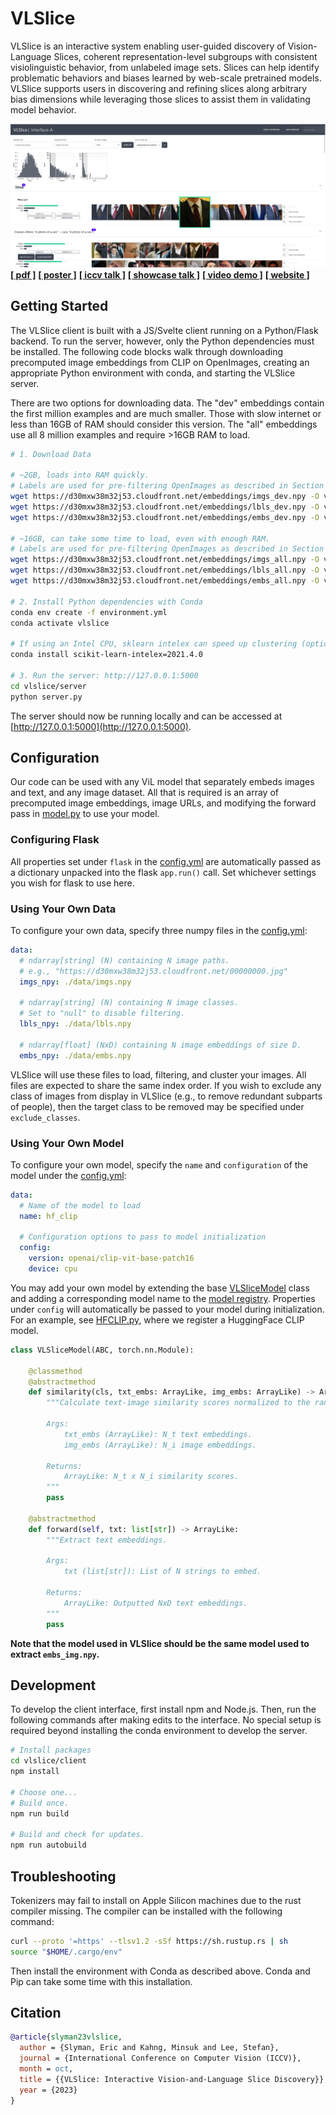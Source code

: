 # VLSlice



VLSlice is an interactive system enabling user-guided discovery of Vision-Language Slices, coherent representation-level subgroups with consistent visiolinguistic behavior, from unlabeled image sets. Slices can help identify problematic behaviors and biases learned by web-scale pretrained models. VLSlice supports users in discovering and refining slices along arbitrary bias dimensions while leveraging those slices to assist them in validating model behavior.

![Interface Screenshot](./media/vlslice.png)
[**[ pdf ]**](https://arxiv.org/abs/2309.06703)
[**[ poster ]**](https://ericslyman.com/assets/pdf/vlslice_poster.pdf)
[**[ iccv talk ]**](https://drive.google.com/file/d/1mOuvjphNb2xNDC7shoGbPwyjbfArwud4/view?usp=drive_link)
[**[ showcase talk ]**](https://www.youtube.com/watch?v=2CMDcGGsMjo&list=PLUxOP3kBxs2JYA5KT0YEmNJEyjqAqLOf3&index=1)
[**[ video demo ]**](https://drive.google.com/file/d/1JkbVXnCds6rOErUx-YWZmp3mQ3IDJuhi/view?usp=drive_link)
[**[ website ]**](https://ericslyman.com/vlslice/)

## Getting Started

The VLSlice client is built with a JS/Svelte client running on a Python/Flask backend. To run the server, however, only the Python dependencies must be installed. The following code blocks walk through downloading precomputed image embeddings from CLIP on OpenImages, creating an appropriate Python environment with conda, and starting the VLSlice server.

There are two options for downloading data. The "dev" embeddings contain the first million examples and are much smaller. Those with slow internet or less than 16GB of RAM should consider this version. The "all" embeddings use all 8 million examples and require >16GB RAM to load.

```bash
# 1. Download Data

# ~2GB, loads into RAM quickly.
# Labels are used for pre-filtering OpenImages as described in Section 4.1.
wget https://d30mxw38m32j53.cloudfront.net/embeddings/imgs_dev.npy -O vlslice/server/data/imgs.npy
wget https://d30mxw38m32j53.cloudfront.net/embeddings/lbls_dev.npy -O vlslice/server/data/lbls.npy
wget https://d30mxw38m32j53.cloudfront.net/embeddings/embs_dev.npy -O vlslice/server/data/embs.npy

# ~16GB, can take some time to load, even with enough RAM.
# Labels are used for pre-filtering OpenImages as described in Section 4.1.
wget https://d30mxw38m32j53.cloudfront.net/embeddings/imgs_all.npy -O vlslice/server/data/imgs.npy
wget https://d30mxw38m32j53.cloudfront.net/embeddings/lbls_all.npy -O vlslice/server/data/lbls.npy
wget https://d30mxw38m32j53.cloudfront.net/embeddings/embs_all.npy -O vlslice/server/data/embs.npy

# 2. Install Python dependencies with Conda
conda env create -f environment.yml
conda activate vlslice

# If using an Intel CPU, sklearn intelex can speed up clustering (optional)
conda install scikit-learn-intelex=2021.4.0

# 3. Run the server: http://127.0.0.1:5000
cd vlslice/server
python server.py
```

The server should now be running locally and can be accessed at [http://127.0.0.1:5000](http://127.0.0.1:5000).

## Configuration

Our code can be used with any ViL model that separately embeds images and text, and any image dataset. All that is required is an array of precomputed image embeddings, image URLs, and modifying the forward pass in [model.py](vlslice/server/model.py) to use your model.

### Configuring Flask

All properties set under `flask` in the [config.yml](vlslice/server/config.yml) are automatically passed as a dictionary unpacked into the flask `app.run()` call. Set whichever settings you wish for flask to use here.

### Using Your Own Data

To configure your own data, specify three numpy files in the [config.yml](vlslice/server/config.yml):

```yaml
data:
  # ndarray[string] (N) containing N image paths. 
  # e.g., "https://d30mxw38m32j53.cloudfront.net/00000000.jpg"
  imgs_npy: ./data/imgs.npy  
  
  # ndarray[string] (N) containing N image classes. 
  # Set to "null" to disable filtering.
  lbls_npy: ./data/lbls.npy  

  # ndarray[float] (NxD) containing N image embeddings of size D.
  embs_npy: ./data/embs.npy  
```

VLSlice will use these files to load, filtering, and cluster your images. All files are expected to share the same index order. If you wish to exclude any class of images from display in VLSlice (e.g., to remove redundant subparts of people), then the target class to be removed may be specified under `exclude_classes`.

### Using Your Own Model

To configure your own model, specify the `name` and `configuration` of the model under the [config.yml](vlslice/server/config.yml):

```yaml
data:
  # Name of the model to load
  name: hf_clip

  # Configuration options to pass to model initialization
  config:
    version: openai/clip-vit-base-patch16
    device: cpu
```

You may add your own model by extending the base [VLSliceModel](vlslice/server/models/base.py) class and adding a corresponding model name to the [model registry](vlslice/server/models/__init__.py). Properties under `config` will automatically be passed to your model during initialization. For an example, see [HFCLIP.py](vlslice/server/models/HFCLIP.py), where we register a HuggingFace CLIP model.

```python
class VLSliceModel(ABC, torch.nn.Module):

    @classmethod
    @abstractmethod
    def similarity(cls, txt_embs: ArrayLike, img_embs: ArrayLike) -> ArrayLike:
        """Calculate text-image similarity scores normalized to the range [0, 1].

        Args:
            txt_embs (ArrayLike): N_t text embeddings.
            img_embs (ArrayLike): N_i image embeddings.

        Returns:
            ArrayLike: N_t x N_i similarity scores.
        """
        pass

    @abstractmethod
    def forward(self, txt: list[str]) -> ArrayLike:
        """Extract text embeddings.

        Args:
            txt (list[str]): List of N strings to embed.

        Returns:
            ArrayLike: Outputted NxD text embeddings.
        """
        pass
```

**Note that the model used in VLSlice should be the same model used to extract `embs_img.npy`.**

## Development

To develop the client interface, first install npm and Node.js. Then, run the following commands after making edits to the interface. No special setup is required beyond installing the conda environment to develop the server.

```bash
# Install packages
cd vlslice/client
npm install

# Choose one...
# Build once.
npm run build

# Build and check for updates.
npm run autobuild
```

## Troubleshooting

Tokenizers may fail to install on Apple Silicon machines due to the rust compiler missing. The compiler can be installed with the following command:

```bash
curl --proto '=https' --tlsv1.2 -sSf https://sh.rustup.rs | sh
source "$HOME/.cargo/env"
```

Then install the environment with Conda as described above. Conda and Pip can take some time with this installation.

## Citation

```bibtex
@article{slyman23vlslice,
  author = {Slyman, Eric and Kahng, Minsuk and Lee, Stefan},
  journal = {International Conference on Computer Vision (ICCV)},
  month = oct,
  title = {{VLSlice: Interactive Vision-and-Language Slice Discovery}},
  year = {2023}
}
```
